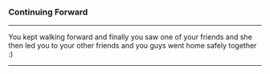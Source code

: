 ### **Continuing Forward**
---
You kept walking forward and finally you saw one of your friends and she then led you to your other friends and you guys went home safely together :)

---